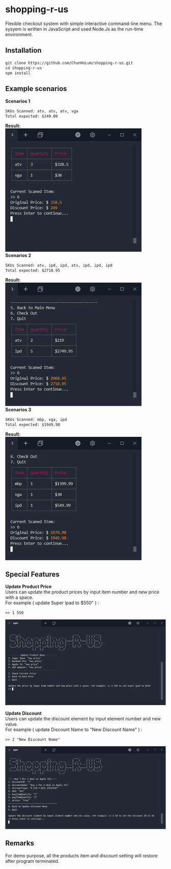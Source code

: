 # shopping-r-us
Flexible checkout system with simple interactive command-line menu.
The sysyem is written in JavaScript and used Node.Js as the run-time environment.

## Installation
```
git clone https://github.com/ChunHoLum/shopping-r-us.git
cd shopping-r-us
npm install
```
## Example scenarios
**Scenarios 1** 
```
SKUs Scanned: atv, atv, atv, vga
Total expected: $249.00 
```
**Result:** <br>
![Image](https://github.com/ChunHoLum/shopping-r-us/blob/master/screenshots/testcase1.PNG)	<br>
**Scenarios 2** <br>
```
SKUs Scanned: atv, ipd, ipd, atv, ipd, ipd, ipd
Total expected: $2718.95
```
**Result:**<br>
![Image](https://github.com/ChunHoLum/shopping-r-us/blob/master/screenshots/testcase2.PNG)	<br>
**Scenarios 3** <br>
```
SKUs Scanned: mbp, vga, ipd
Total expected: $1949.98 
```
**Result:**<br>
![Image](https://github.com/ChunHoLum/shopping-r-us/blob/master/screenshots/testcase3.PNG)	<br>
## Special Features
**Update Product Price** <br>
Users can update the product prices by input item number and new price with a space. <br>
For example ( update Super Ipad to $550" ) :
```
>> 1 550 
```
![Image](https://github.com/ChunHoLum/shopping-r-us/blob/master/screenshots/updateprodcuts.png)	

__Update Discount__ <br>
Users can update the discount element by input element number and new value. <br>
For example ( update Discount Name to "New Discount Name" ) :
```
>> 2 "New Discount Name" 
```
![Image](https://github.com/ChunHoLum/shopping-r-us/blob/master/screenshots/updatediscount2.png)	

## Remarks
For demo purpose, all the products item and discount setting will restore after program terminated.
